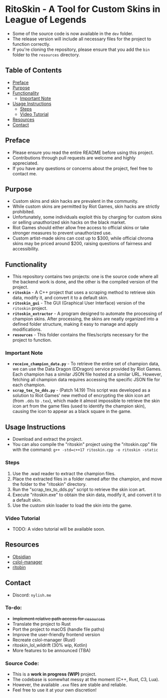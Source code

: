 # RitoSkin - A Tool for Custom Skins in League of Legends
- Some of the source code is now available in the `dev` folder.
- The release version will include all necessary files for the project to function correctly.
- If you're cloning the repository, please ensure that you add the `bin` folder to the `resources` directory.

## Table of Contents
- [Preface](#preface)
- [Purpose](#purpose)
- [Functionality](#functionality)
    - [Important Note](#important-note)
- [Usage Instructions](#usage-instructions)
    - [Steps](#steps)
    - [Video Tutorial](#video-tutorial)
- [Resources](#resources)
- [Contact](#contact)

## Preface
- Please ensure you read the entire README before using this project.
- Contributions through pull requests are welcome and highly appreciated.
- If you have any questions or concerns about the project, feel free to contact me.

## Purpose
- Custom skins and skin hacks are prevalent in the community.
- While custom skins are permitted by Riot Games, skin hacks are strictly prohibited.
- Unfortunately, some individuals exploit this by charging for custom skins or selling unauthorized skin hacks on the black market.
- Riot Games should either allow free access to official skins or take stronger measures to prevent unauthorized use.
- Custom artist-made skins can cost up to $300, while official chroma skins may be priced around $200, raising questions of fairness and accessibility.

## Functionality
- This repository contains two projects: one is the source code where all the backend work is done, and the other is the compiled version of the project.
- **`ritoskin`** - A C++ project that uses a scraping method to retrieve skin data, modify it, and convert it to a default skin.
- **`ritoskin_gui`** - The GUI (Graphical User Interface) version of the `ritoskin` project.
- **`ritoskin_extractor`** - A program designed to automate the processing of champion skins. After processing, the skins are neatly organized into a defined folder structure, making it easy to manage and apply modifications.
- **`resources`** - This folder contains the files/scripts necessary for the project to function.

### Important Note
- **`receive_champion_data.py`** - To retrieve the entire set of champion data, we can use the Data Dragon (DDragon) service provided by Riot Games. Each champion has a similar JSON file hosted at a similar URL. However, fetching all champion data requires accessing the specific JSON file for each champion.
- **`scrap_tex_to_dds.py`** - (Patch 14.19) This script was developed as a solution to Riot Games' new method of encrypting the skin icon art (from `.dds` to `.tex`), which made it almost impossible to retrieve the skin icon art from the game files (used to identify the champion skin), causing the icon to appear as a black square in the game.

## Usage Instructions
- Download and extract the project.
- You can also compile the "ritoskin" project using the "ritoskin.cpp" file with the command: `g++ -std=c++17 ritoskin.cpp -o ritoskin -static`

### Steps
1. Use the .wad reader to extract the champion files.
2. Place the extracted files in a folder named after the champion, and move the folder to the "ritoskin" directory.
3. Run the "scrap_tex_to_dds.py" script to retrieve the skin icon art.
4. Execute "ritoskin.exe" to obtain the skin data, modify it, and convert it to a default skin.
5. Use the custom skin loader to load the skin into the game.

### Video Tutorial
- TODO:  A video tutorial will be available soon.

## Resources
- [Obsidian](https://github.com/Crauzer/Obsidian)
- [cslol-manager](https://github.com/LeagueToolkit/cslol-manager)
- [ritobin](https://github.com/moonshadow565/ritobin)

## Contact
- Discord: `nylish.me`

### To-do:
- ~~Implement relative path access for `resources`~~
- Translate the project to Rust
- Port the project to macOS (handle file paths)
- Improve the user-friendly frontend version
- Recreate cslol-manager (Rust)
- ritoskin_lol_wildrift (30% wip, Kotlin)
- More features to be announced (TBA)

### Source Code:
- This is a **work in progress (WIP)** project.
- The codebase is somewhat messy at the moment (C++, Rust, C3, Lua).
- However, the available `.exe` files are stable and reliable.
- Feel free to use it at your own discretion!
